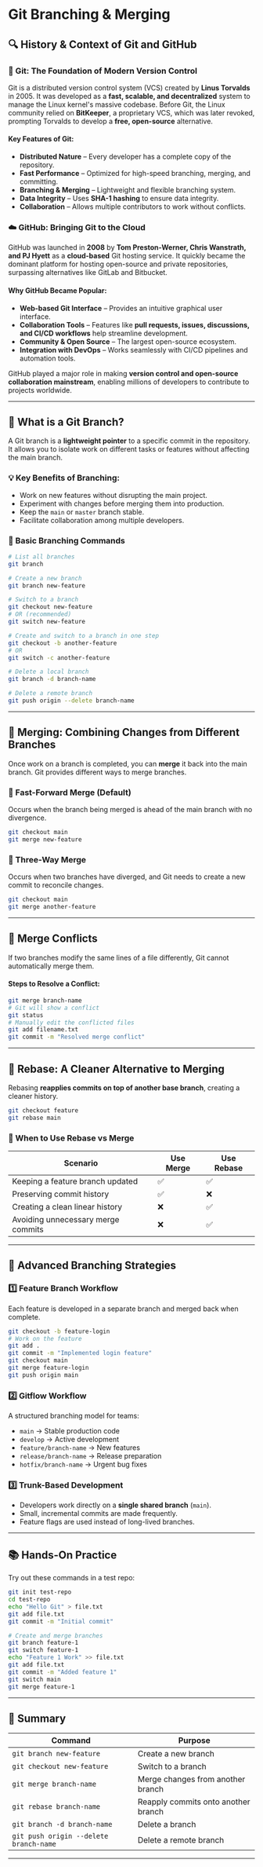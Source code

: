 # Git Branching & Merging

## 🔍 History & Context of Git and GitHub

### 📜 Git: The Foundation of Modern Version Control
Git is a distributed version control system (VCS) created by **Linus Torvalds** in 2005. It was developed as a **fast, scalable, and decentralized** system to manage the Linux kernel's massive codebase. Before Git, the Linux community relied on **BitKeeper**, a proprietary VCS, which was later revoked, prompting Torvalds to develop a **free, open-source** alternative.

#### Key Features of Git:
- **Distributed Nature** – Every developer has a complete copy of the repository.
- **Fast Performance** – Optimized for high-speed branching, merging, and committing.
- **Branching & Merging** – Lightweight and flexible branching system.
- **Data Integrity** – Uses **SHA-1 hashing** to ensure data integrity.
- **Collaboration** – Allows multiple contributors to work without conflicts.

### ☁️ GitHub: Bringing Git to the Cloud
GitHub was launched in **2008** by **Tom Preston-Werner, Chris Wanstrath, and PJ Hyett** as a **cloud-based** Git hosting service. It quickly became the dominant platform for hosting open-source and private repositories, surpassing alternatives like GitLab and Bitbucket.

#### Why GitHub Became Popular:
- **Web-based Git Interface** – Provides an intuitive graphical user interface.
- **Collaboration Tools** – Features like **pull requests, issues, discussions, and CI/CD workflows** help streamline development.
- **Community & Open Source** – The largest open-source ecosystem.
- **Integration with DevOps** – Works seamlessly with CI/CD pipelines and automation tools.

GitHub played a major role in making **version control and open-source collaboration mainstream**, enabling millions of developers to contribute to projects worldwide.

---

## 🌿 What is a Git Branch?
A Git branch is a **lightweight pointer** to a specific commit in the repository. It allows you to isolate work on different tasks or features without affecting the main branch.

### 💡 Key Benefits of Branching:
- Work on new features without disrupting the main project.
- Experiment with changes before merging them into production.
- Keep the `main` or `master` branch stable.
- Facilitate collaboration among multiple developers.

### 🌱 Basic Branching Commands
```bash
# List all branches
git branch

# Create a new branch
git branch new-feature

# Switch to a branch
git checkout new-feature
# OR (recommended)
git switch new-feature

# Create and switch to a branch in one step
git checkout -b another-feature
# OR
git switch -c another-feature

# Delete a local branch
git branch -d branch-name

# Delete a remote branch
git push origin --delete branch-name
```

---

## 🔄 Merging: Combining Changes from Different Branches
Once work on a branch is completed, you can **merge** it back into the main branch. Git provides different ways to merge branches.

### 🔗 Fast-Forward Merge (Default)
Occurs when the branch being merged is ahead of the main branch with no divergence.

```bash
git checkout main
git merge new-feature
```

### 📌 Three-Way Merge
Occurs when two branches have diverged, and Git needs to create a new commit to reconcile changes.

```bash
git checkout main
git merge another-feature
```

---

## 🔀 Merge Conflicts
If two branches modify the same lines of a file differently, Git cannot automatically merge them.

#### Steps to Resolve a Conflict:
```bash
git merge branch-name
# Git will show a conflict
git status
# Manually edit the conflicted files
git add filename.txt
git commit -m "Resolved merge conflict"
```

---

## 🌊 Rebase: A Cleaner Alternative to Merging
Rebasing **reapplies commits on top of another base branch**, creating a cleaner history.

```bash
git checkout feature
git rebase main
```

### 🌊 When to Use Rebase vs Merge
| **Scenario** | **Use Merge** | **Use Rebase** |
|-------------|--------------|--------------|
| Keeping a feature branch updated | ✅ | ✅ |
| Preserving commit history | ✅ | ❌ |
| Creating a clean linear history | ❌ | ✅ |
| Avoiding unnecessary merge commits | ❌ | ✅ |

---

## 🚀 Advanced Branching Strategies
### 1️⃣ Feature Branch Workflow
Each feature is developed in a separate branch and merged back when complete.

```bash
git checkout -b feature-login
# Work on the feature
git add .
git commit -m "Implemented login feature"
git checkout main
git merge feature-login
git push origin main
```

### 2️⃣ Gitflow Workflow
A structured branching model for teams:
- `main` → Stable production code
- `develop` → Active development
- `feature/branch-name` → New features
- `release/branch-name` → Release preparation
- `hotfix/branch-name` → Urgent bug fixes

### 3️⃣ Trunk-Based Development
- Developers work directly on a **single shared branch** (`main`).
- Small, incremental commits are made frequently.
- Feature flags are used instead of long-lived branches.

---

## 📚 Hands-On Practice
Try out these commands in a test repo:
```bash
git init test-repo
cd test-repo
echo "Hello Git" > file.txt
git add file.txt
git commit -m "Initial commit"

# Create and merge branches
git branch feature-1
git switch feature-1
echo "Feature 1 Work" >> file.txt
git add file.txt
git commit -m "Added feature 1"
git switch main
git merge feature-1
```

---

## 🎯 Summary
| **Command** | **Purpose** |
|------------|------------|
| `git branch new-feature` | Create a new branch |
| `git checkout new-feature` | Switch to a branch |
| `git merge branch-name` | Merge changes from another branch |
| `git rebase branch-name` | Reapply commits onto another branch |
| `git branch -d branch-name` | Delete a branch |
| `git push origin --delete branch-name` | Delete a remote branch |

---

